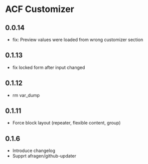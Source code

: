 ACF Customizer
==============

0.0.14
------
 - fix: Preview values were loaded from wrong customizer section

0.1.13
------
 - fix locked form after input changed

0.1.12
------
 - rm var_dump

0.1.11
------
 - Force block layout (repeater, flexible content, group)

0.1.6
-----
 - Introduce changelog
 - Supprt afragen/github-updater
